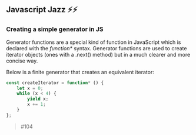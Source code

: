 ## Javascript Jazz ⚡⚡️
### Creating a simple **generator** in JS

Generator functions are a special kind of function in JavaScript which is declared with the _function*_ syntax. Generator functions are used to create iterator objects (ones with a .next() method) but in a much clearer and more concise way. 

Below is a finite generator that creates an equivalent iterator:

```javascript
const createIterator = function* () {
	let x = 0;
	while (x < 4) {
		yield x;
		x += 1;
	}
};
```

> #104
